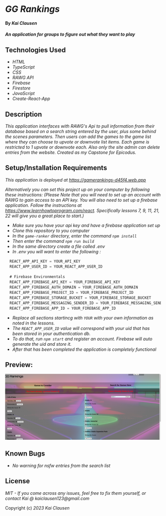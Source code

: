 # _GG Rankings_

#### By _**Kai Clausen**_

#### _An application for groups to figure out what they want to play_

## Technologies Used

* _HTML_
* _TypeScript_
* _CSS_
* _RAWG API_
* _Firebase_
* _Firestore_
* _JavaScript_
* _Create-React-App_

## Description

_This application interfaces with RAWG's Api to pull information from their database based on a search string entered by the user, plus some behind the scenes parameters. Then users can add the games to the game list where they can choose to upvote or downvote list items. Each game is restricted to 1 upvote or downvote each. Also only the site admin can delete entries from the website. Created as my Capstone for Epicodus._

## Setup/Installation Requirements

_This application is deployed at https://gamerankings-d45f4.web.app_

_Alternatively you can set this project up on your computer by following these instructions:_
_(Please Note that you will need to set up an account with RAWG to gain access to an API key. You will also need to set up a firebase application. Follow the instructions at https://www.learnhowtoprogram.com/react. Specifically lessons 7, 9, 11, 21, 22 will give you a great place to start.)_

* _Make sure you have your api key and have a firebase application set up_
* _Clone this repository to you computer_
* _In the ```game-ranker``` directory, enter the command ```npm install```_
* _Then enter the command ```npm run build```_
* _In the same directory create a file called .env_
* _In .env you will want to enter the following :_
```cs 
  REACT_APP_API_KEY = YOUR_API_KEY
  REACT_APP_USER_ID = YOUR_REACT_APP_USER_ID

  # Firebase Environmentals
  REACT_APP_FIREBASE_API_KEY = YOUR_FIREBASE_API_KEY
  REACT_APP_FIREBASE_AUTH_DOMAIN = YOUR_FIREBASE_AUTH_DOMAIN
  REACT_APP_FIREBASE_PROJECT_ID = YOUR_FIREBASE_PROJECT_ID
  REACT_APP_FIREBASE_STORAGE_BUCKET = YOUR_FIREBASE_STORAGE_BUCKET
  REACT_APP_FIREBASE_MESSAGING_SENDER_ID = YOUR_FIREBASE_MESSAGING_SENDER_ID 
  REACT_APP_FIREBASE_APP_ID = YOUR_FIREBASE_APP_ID 
  ```

* _Replace all sections startincg with ```YOUR``` with your own information as noted in the lessons._
* _The ```REACT_APP_USER_ID``` value will correspond with your uid that has been stored in your authentication db._
* _To do that, run ```npm start``` and register an account. Firebase will auto generate the uid and store it._ 
* _After that has been completed the application is completely functional_


## Preview: 
![Preview of Site](./game-ranker/public/GGRankingsPreview.png?raw=true "Title")

## Known Bugs

* _No warning for nsfw entries from the search list_

## License

_MIT - If you come across any issues, feel free to fix them yourself, or contact Kai @ kaiclausen123@gmail.com_

Copyright (c) _2023_ _Kai Clausen_